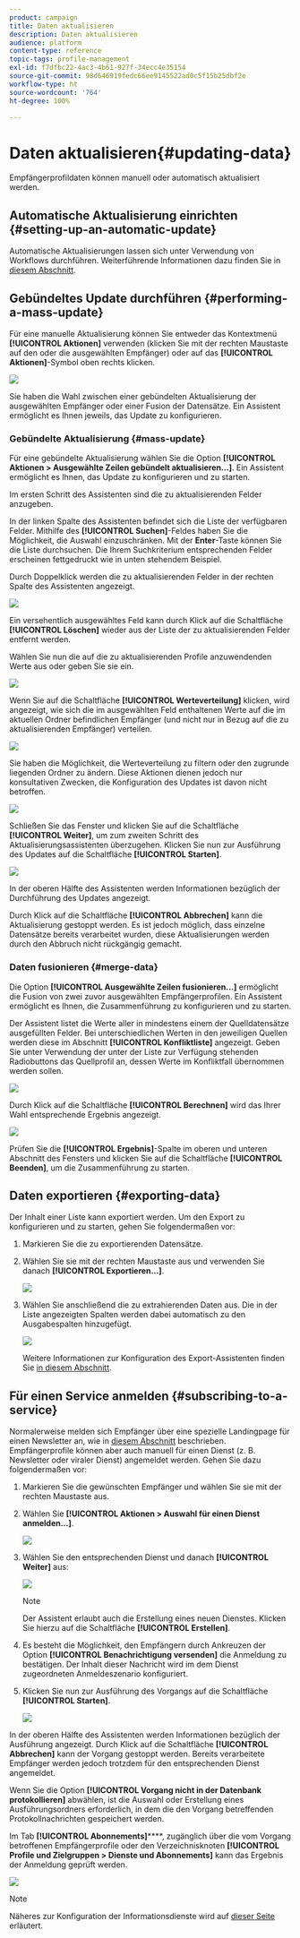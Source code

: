 ```yaml
---
product: campaign
title: Daten aktualisieren
description: Daten aktualisieren
audience: platform
content-type: reference
topic-tags: profile-management
exl-id: f7dfbc22-4ac3-4b61-927f-34ecc4e35154
source-git-commit: 98d646919fedc66ee9145522ad0c5f15b25dbf2e
workflow-type: ht
source-wordcount: '764'
ht-degree: 100%

---
```


# Daten aktualisieren{#updating-data}

Empfängerprofildaten können manuell oder automatisch aktualisiert werden.

## Automatische Aktualisierung einrichten {#setting-up-an-automatic-update}

Automatische Aktualisierungen lassen sich unter Verwendung von Workflows durchführen. Weiterführende Informationen dazu finden Sie in [diesem Abschnitt](../../workflow/using/update-data.md).

## Gebündeltes Update durchführen {#performing-a-mass-update}

Für eine manuelle Aktualisierung können Sie entweder das Kontextmenü **[!UICONTROL Aktionen]** verwenden (klicken Sie mit der rechten Maustaste auf den oder die ausgewählten Empfänger) oder auf das **[!UICONTROL Aktionen]**-Symbol oben rechts klicken.

![](assets/s_ncs_user_action_icon.png)

Sie haben die Wahl zwischen einer gebündelten Aktualisierung der ausgewählten Empfänger oder einer Fusion der Datensätze. Ein Assistent ermöglicht es Ihnen jeweils, das Update zu konfigurieren.

### Gebündelte Aktualisierung {#mass-update}

Für eine gebündelte Aktualisierung wählen Sie die Option **[!UICONTROL Aktionen > Ausgewählte Zeilen gebündelt aktualisieren...]**. Ein Assistent ermöglicht es Ihnen, das Update zu konfigurieren und zu starten.

Im ersten Schritt des Assistenten sind die zu aktualisierenden Felder anzugeben.

In der linken Spalte des Assistenten befindet sich die Liste der verfügbaren Felder. Mithilfe des **[!UICONTROL Suchen]**-Feldes haben Sie die Möglichkeit, die Auswahl einzuschränken. Mit der **Enter**-Taste können Sie die Liste durchsuchen. Die Ihrem Suchkriterium entsprechenden Felder erscheinen fettgedruckt wie in unten stehendem Beispiel.

Durch Doppelklick werden die zu aktualisierenden Felder in der rechten Spalte des Assistenten angezeigt.

![](assets/s_ncs_user_update_wizard01_1.png)

Ein versehentlich ausgewähltes Feld kann durch Klick auf die Schaltfläche **[!UICONTROL Löschen]** wieder aus der Liste der zu aktualisierenden Felder entfernt werden.

Wählen Sie nun die auf die zu aktualisierenden Profile anzuwendenden Werte aus oder geben Sie sie ein.

![](assets/s_ncs_user_update_wizard01_12.png)

Wenn Sie auf die Schaltfläche **[!UICONTROL Werteverteilung]** klicken, wird angezeigt, wie sich die im ausgewählten Feld enthaltenen Werte auf die im aktuellen Ordner befindlichen Empfänger (und nicht nur in Bezug auf die zu aktualisierenden Empfänger) verteilen.

![](assets/s_ncs_user_update_wizard01_2.png)

Sie haben die Möglichkeit, die Werteverteilung zu filtern oder den zugrunde liegenden Ordner zu ändern. Diese Aktionen dienen jedoch nur konsultativen Zwecken, die Konfiguration des Updates ist davon nicht betroffen.

![](assets/s_ncs_user_update_wizard01_3.png)

Schließen Sie das Fenster und klicken Sie auf die Schaltfläche **[!UICONTROL Weiter]**, um zum zweiten Schritt des Aktualisierungsassistenten überzugehen. Klicken Sie nun zur Ausführung des Updates auf die Schaltfläche **[!UICONTROL Starten]**.

![](assets/s_ncs_user_update_wizard01_4.png)

In der oberen Hälfte des Assistenten werden Informationen bezüglich der Durchführung des Updates angezeigt.

Durch Klick auf die Schaltfläche **[!UICONTROL Abbrechen]** kann die Aktualisierung gestoppt werden. Es ist jedoch möglich, dass einzelne Datensätze bereits verarbeitet wurden, diese Aktualisierungen werden durch den Abbruch nicht rückgängig gemacht.

### Daten fusionieren {#merge-data}

Die Option **[!UICONTROL Ausgewählte Zeilen fusionieren...]** ermöglicht die Fusion von zwei zuvor ausgewählten Empfängerprofilen. Ein Assistent ermöglicht es Ihnen, die Zusammenführung zu konfigurieren und zu starten.

Der Assistent listet die Werte aller in mindestens einem der Quelldatensätze ausgefüllten Felder. Bei unterschiedlichen Werten in den jeweiligen Quellen werden diese im Abschnitt **[!UICONTROL Konfliktliste]** angezeigt. Geben Sie unter Verwendung der unter der Liste zur Verfügung stehenden Radiobuttons das Quellprofil an, dessen Werte im Konfliktfall übernommen werden sollen.

![](assets/s_ncs_user_merge_wizard01_1.png)

Durch Klick auf die Schaltfläche **[!UICONTROL Berechnen]** wird das Ihrer Wahl entsprechende Ergebnis angezeigt.

![](assets/s_ncs_user_merge_wizard01_2.png)

Prüfen Sie die **[!UICONTROL Ergebnis]**-Spalte im oberen und unteren Abschnitt des Fensters und klicken Sie auf die Schaltfläche **[!UICONTROL Beenden]**, um die Zusammenführung zu starten.

## Daten exportieren {#exporting-data}

Der Inhalt einer Liste kann exportiert werden. Um den Export zu konfigurieren und zu starten, gehen Sie folgendermaßen vor:

1. Markieren Sie die zu exportierenden Datensätze.
1. Wählen Sie sie mit der rechten Maustaste aus und verwenden Sie danach **[!UICONTROL Exportieren...]**.

   ![](assets/s_ncs_user_export_list.png)

1. Wählen Sie anschließend die zu extrahierenden Daten aus. Die in der Liste angezeigten Spalten werden dabei automatisch zu den Ausgabespalten hinzugefügt.

   ![](assets/s_ncs_user_export_list_start.png)

   Weitere Informationen zur Konfiguration des Export-Assistenten finden Sie [in diesem Abschnitt](../../platform/using/executing-export-jobs.md).

## Für einen Service anmelden {#subscribing-to-a-service}

Normalerweise melden sich Empfänger über eine spezielle Landingpage für einen Newsletter an, wie in [diesem Abschnitt](../../delivery/using/managing-subscriptions.md) beschrieben. Empfängerprofile können aber auch manuell für einen Dienst (z. B. Newsletter oder viraler Dienst) angemeldet werden. Gehen Sie dazu folgendermaßen vor:

1. Markieren Sie die gewünschten Empfänger und wählen Sie sie mit der rechten Maustaste aus.
1. Wählen Sie **[!UICONTROL Aktionen > Auswahl für einen Dienst anmelden...]**.

   ![](assets/s_ncs_user_selection_subscribe_service.png)

1. Wählen Sie den entsprechenden Dienst und danach **[!UICONTROL Weiter]** aus:

   ![](assets/s_ncs_user_selection_subscribe_service_2.png)

   >[!NOTE]
   >
   >Der Assistent erlaubt auch die Erstellung eines neuen Dienstes. Klicken Sie hierzu auf die Schaltfläche **[!UICONTROL Erstellen]**.

1. Es besteht die Möglichkeit, den Empfängern durch Ankreuzen der Option **[!UICONTROL Benachrichtigung versenden]** die Anmeldung zu bestätigen. Der Inhalt dieser Nachricht wird im dem Dienst zugeordneten Anmeldeszenario konfiguriert.
1. Klicken Sie nun zur Ausführung des Vorgangs auf die Schaltfläche **[!UICONTROL Starten]**.

   ![](assets/s_ncs_user_selection_subscribe_service_3.png)

In der oberen Hälfte des Assistenten werden Informationen bezüglich der Ausführung angezeigt. Durch Klick auf die Schaltfläche **[!UICONTROL Abbrechen]** kann der Vorgang gestoppt werden. Bereits verarbeitete Empfänger werden jedoch trotzdem für den entsprechenden Dienst angemeldet.

Wenn Sie die Option **[!UICONTROL Vorgang nicht in der Datenbank protokollieren]** abwählen, ist die Auswahl oder Erstellung eines Ausführungsordners erforderlich, in dem die den Vorgang betreffenden Protokollnachrichten gespeichert werden.

Im Tab **[!UICONTROL Abonnements]******, zugänglich über die vom Vorgang betroffenen Empfängerprofile oder den Verzeichnisknoten **[!UICONTROL Profile und Zielgruppen > Dienste und Abonnements]** kann das Ergebnis der Anmeldung geprüft werden.

![](assets/s_ncs_user_selection_subscribe_service_4.png)

>[!NOTE]
>
>Näheres zur Konfiguration der Informationsdienste wird auf [dieser Seite](../../delivery/using/managing-subscriptions.md) erläutert.
